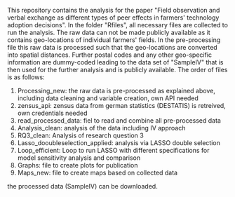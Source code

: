 This repository contains the analysis for the paper "Field observation and verbal exchange as different types of peer effects in farmers' technology adoption decisions".
In the folder "Rfiles", all necessary files are collected to run the analysis. 
The raw data can not be made publicly available as it contains geo-locations of individual farmers' fields.
In the pre-processing file this raw data is processed such that the geo-locations are converted into spatial distances. 
Further postal codes and any other geo-specific information are dummy-coded leading to the data set of "SampleIV" that is then used for the further analysis and is publicly available.
The order of files is as follows:

1. Processing_new: the raw data is pre-processed as explained above, including data cleaning and variable creation, own API needed
2. zensus_api: zensus data from german statistics (DESTATIS) is retreived, own credentials needed
3. read_processed_data: fiel to read and combine all pre-processed data
4. Analysis_clean: analysis of the data including IV approach
5. RQ3_clean: Analysis of research question 3
6. Lasso_dooubleselection_applied: analysis via LASSO double selection
7. Loop_efficient: Loop to run LASSO with different specifications for model sensitivity analysis and comparison
8. Graphs: file to create plots for publication
9. Maps_new: file to create maps based on collected data

the processed data (SampleIV) can be downloaded.
